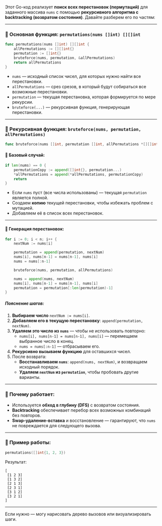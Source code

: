 Этот Go-код реализует **поиск всех перестановок (пермутаций)** для заданного массива `nums` с помощью **рекурсивного алгоритма с backtracking (возвратом состояния)**. Давайте разберем его по частям:

---

### 🔧 Основная функция: `permutations(nums []int) [][]int`

```go
func permutations(nums []int) [][]int {
    allPermutations := [][]int{}
    permutation := []int{}
    bruteforce(nums, permutation, &allPermutations)
    return allPermutations
}
```

- `nums` — исходный список чисел, для которых нужно найти все перестановки.
- `allPermutations` — срез срезов, в который будут собираться все возможные перестановки.
- `permutation` — текущая перестановка, которая формируется по мере рекурсии.
- `bruteforce(...)` — рекурсивная функция, генерирующая перестановки.

---

### 🔁 Рекурсивная функция: `bruteforce(nums, permutation, allPermutations)`

```go
func bruteforce(nums []int, permutation []int, allPermutations *[][]int)
```

#### 📌 Базовый случай:
```go
if len(nums) == 0 {
    permutationCopy := append([]int{}, permutation...)
    *allPermutations = append(*allPermutations, permutationCopy)
    return
}
```

- Если `nums` пуст (все числа использованы) — текущая `permutation` является полной.
- Создаем **копию** текущей перестановки, чтобы избежать проблем с мутацией.
- Добавляем её в список всех перестановок.

---

#### 🔄 Генерация перестановок:
```go
for i := 0; i < n; i++ {
    nextNum := nums[i]

    permutation = append(permutation, nextNum)
    nums[i], nums[n-1] = nums[n-1], nums[i]
    nums = nums[:n-1]

    bruteforce(nums, permutation, allPermutations)

    nums = append(nums, nextNum)
    nums[i], nums[n-1] = nums[n-1], nums[i]
    permutation = permutation[:len(permutation)-1]
}
```

##### Пояснение шагов:

1. **Выбираем число** `nextNum := nums[i]`.
2. **Добавляем его в текущую перестановку**: `append(permutation, nextNum)`.
3. **Удаляем это число из `nums`** — чтобы не использовать повторно:
   - `nums[i], nums[n-1] = nums[n-1], nums[i]` — перемещаем выбранное число в конец.
   - `nums = nums[:n-1]` — отбрасываем его.
4. **Рекурсивно вызываем функцию** для оставшихся чисел.
5. После возврата:
   - **Восстанавливаем `nums`**: `append(nums, nextNum)`, и возвращаем исходный порядок.
   - **Удаляем `nextNum` из `permutation`**, чтобы пробовать другие варианты.

---

### 📌 Почему работает:
- Используется **обход в глубину (DFS)** с возвратом состояния.
- **Backtracking** обеспечивает перебор всех возможных комбинаций без повторов.
- **Swap-удаление-вставка** и восстановление — гарантируют, что `nums` не повреждается для следующего вызова.

---

### 🧪 Пример работы:

```go
permutations([]int{1, 2, 3})
```

Результат:
```
[
 [1 2 3]
 [1 3 2]
 [2 1 3]
 [2 3 1]
 [3 1 2]
 [3 2 1]
]
```

---

Если нужно — могу нарисовать дерево вызовов или визуализировать шаги.